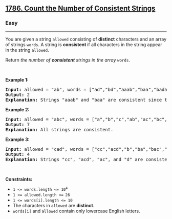 <h2><a href="https://leetcode.com/problems/count-the-number-of-consistent-strings">1786. Count the Number of Consistent Strings</a></h2><h3>Easy</h3><hr><p>You are given a string <code>allowed</code> consisting of <strong>distinct</strong> characters and an array of strings <code>words</code>. A string is <strong>consistent </strong>if all characters in the string appear in the string <code>allowed</code>.</p>

<p>Return<em> the number of <strong>consistent</strong> strings in the array </em><code>words</code>.</p>

<p>&nbsp;</p>
<p><strong class="example">Example 1:</strong></p>

<pre>
<strong>Input:</strong> allowed = &quot;ab&quot;, words = [&quot;ad&quot;,&quot;bd&quot;,&quot;aaab&quot;,&quot;baa&quot;,&quot;badab&quot;]
<strong>Output:</strong> 2
<strong>Explanation:</strong> Strings &quot;aaab&quot; and &quot;baa&quot; are consistent since they only contain characters &#39;a&#39; and &#39;b&#39;.
</pre>

<p><strong class="example">Example 2:</strong></p>

<pre>
<strong>Input:</strong> allowed = &quot;abc&quot;, words = [&quot;a&quot;,&quot;b&quot;,&quot;c&quot;,&quot;ab&quot;,&quot;ac&quot;,&quot;bc&quot;,&quot;abc&quot;]
<strong>Output:</strong> 7
<strong>Explanation:</strong> All strings are consistent.
</pre>

<p><strong class="example">Example 3:</strong></p>

<pre>
<strong>Input:</strong> allowed = &quot;cad&quot;, words = [&quot;cc&quot;,&quot;acd&quot;,&quot;b&quot;,&quot;ba&quot;,&quot;bac&quot;,&quot;bad&quot;,&quot;ac&quot;,&quot;d&quot;]
<strong>Output:</strong> 4
<strong>Explanation:</strong> Strings &quot;cc&quot;, &quot;acd&quot;, &quot;ac&quot;, and &quot;d&quot; are consistent.
</pre>

<p>&nbsp;</p>
<p><strong>Constraints:</strong></p>

<ul>
	<li><code>1 &lt;= words.length &lt;= 10<sup>4</sup></code></li>
	<li><code>1 &lt;= allowed.length &lt;=<sup> </sup>26</code></li>
	<li><code>1 &lt;= words[i].length &lt;= 10</code></li>
	<li>The characters in <code>allowed</code> are <strong>distinct</strong>.</li>
	<li><code>words[i]</code> and <code>allowed</code> contain only lowercase English letters.</li>
</ul>
